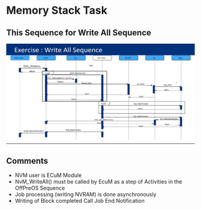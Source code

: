 # Memory Stack Task
## This Sequence for Write All Sequence
<p align="center">
  <img width="1000" src="Images/Sequence.png ">
</p>

## Comments 

* NVM user is ECuM Module 
* NvM_WriteAll() must be called by EcuM as a step of Activities in the OffPreOS Sequence
* Job processing (writing NVRAM) is done asynchronously
* Writing of Block completed Call Job End Notification
